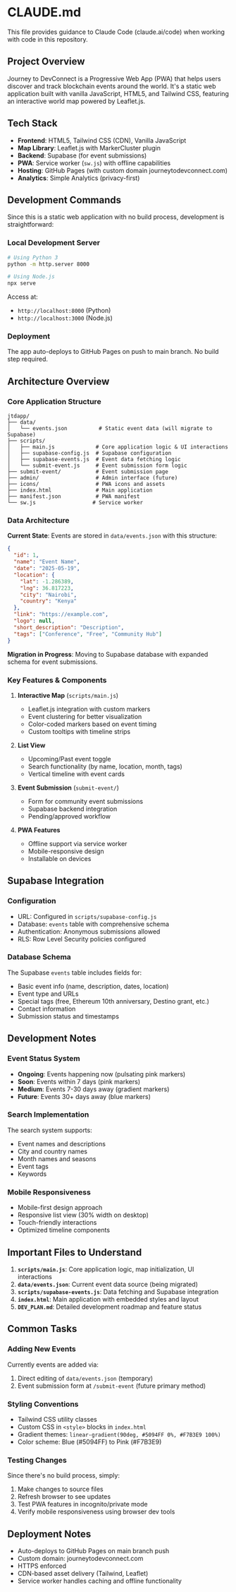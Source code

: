 # CLAUDE.md

This file provides guidance to Claude Code (claude.ai/code) when working with code in this repository.

## Project Overview

Journey to DevConnect is a Progressive Web App (PWA) that helps users discover and track blockchain events around the world. It's a static web application built with vanilla JavaScript, HTML5, and Tailwind CSS, featuring an interactive world map powered by Leaflet.js.

## Tech Stack

- **Frontend**: HTML5, Tailwind CSS (CDN), Vanilla JavaScript
- **Map Library**: Leaflet.js with MarkerCluster plugin
- **Backend**: Supabase (for event submissions)
- **PWA**: Service worker (`sw.js`) with offline capabilities
- **Hosting**: GitHub Pages (with custom domain journeytodevconnect.com)
- **Analytics**: Simple Analytics (privacy-first)

## Development Commands

Since this is a static web application with no build process, development is straightforward:

### Local Development Server
```bash
# Using Python 3
python -m http.server 8000

# Using Node.js
npx serve
```

Access at:
- `http://localhost:8000` (Python)
- `http://localhost:3000` (Node.js)

### Deployment
The app auto-deploys to GitHub Pages on push to main branch. No build step required.

## Architecture Overview

### Core Application Structure
```
jtdapp/
├── data/
│   └── events.json          # Static event data (will migrate to Supabase)
├── scripts/
│   ├── main.js             # Core application logic & UI interactions
│   ├── supabase-config.js  # Supabase configuration
│   ├── supabase-events.js  # Event data fetching logic
│   └── submit-event.js     # Event submission form logic
├── submit-event/           # Event submission page
├── admin/                  # Admin interface (future)
├── icons/                  # PWA icons and assets
├── index.html              # Main application
├── manifest.json           # PWA manifest
└── sw.js                  # Service worker
```

### Data Architecture

**Current State**: Events are stored in `data/events.json` with this structure:
```json
{
  "id": 1,
  "name": "Event Name",
  "date": "2025-05-19",
  "location": {
    "lat": -1.286389,
    "lng": 36.817223,
    "city": "Nairobi",
    "country": "Kenya"
  },
  "link": "https://example.com",
  "logo": null,
  "short_description": "Description",
  "tags": ["Conference", "Free", "Community Hub"]
}
```

**Migration in Progress**: Moving to Supabase database with expanded schema for event submissions.

### Key Features & Components

1. **Interactive Map** (`scripts/main.js`)
   - Leaflet.js integration with custom markers
   - Event clustering for better visualization  
   - Color-coded markers based on event timing
   - Custom tooltips with timeline strips

2. **List View** 
   - Upcoming/Past event toggle
   - Search functionality (by name, location, month, tags)
   - Vertical timeline with event cards

3. **Event Submission** (`submit-event/`)
   - Form for community event submissions
   - Supabase backend integration
   - Pending/approved workflow

4. **PWA Features**
   - Offline support via service worker
   - Mobile-responsive design
   - Installable on devices

## Supabase Integration

### Configuration
- URL: Configured in `scripts/supabase-config.js`
- Database: `events` table with comprehensive schema
- Authentication: Anonymous submissions allowed
- RLS: Row Level Security policies configured

### Database Schema
The Supabase `events` table includes fields for:
- Basic event info (name, description, dates, location)
- Event type and URLs
- Special tags (free, Ethereum 10th anniversary, Destino grant, etc.)
- Contact information
- Submission status and timestamps

## Development Notes

### Event Status System
- **Ongoing**: Events happening now (pulsating pink markers)
- **Soon**: Events within 7 days (pink markers)
- **Medium**: Events 7-30 days away (gradient markers)
- **Future**: Events 30+ days away (blue markers)

### Search Implementation
The search system supports:
- Event names and descriptions
- City and country names
- Month names and seasons
- Event tags
- Keywords

### Mobile Responsiveness
- Mobile-first design approach
- Responsive list view (30% width on desktop)
- Touch-friendly interactions
- Optimized timeline components

## Important Files to Understand

1. **`scripts/main.js`**: Core application logic, map initialization, UI interactions
2. **`data/events.json`**: Current event data source (being migrated)
3. **`scripts/supabase-events.js`**: Data fetching and Supabase integration
4. **`index.html`**: Main application with embedded styles and layout
5. **`DEV_PLAN.md`**: Detailed development roadmap and feature status

## Common Tasks

### Adding New Events
Currently events are added via:
1. Direct editing of `data/events.json` (temporary)
2. Event submission form at `/submit-event` (future primary method)

### Styling Conventions
- Tailwind CSS utility classes
- Custom CSS in `<style>` blocks in `index.html`
- Gradient themes: `linear-gradient(90deg, #5094FF 0%, #F7B3E9 100%)`
- Color scheme: Blue (#5094FF) to Pink (#F7B3E9)

### Testing Changes
Since there's no build process, simply:
1. Make changes to source files
2. Refresh browser to see updates
3. Test PWA features in incognito/private mode
4. Verify mobile responsiveness using browser dev tools

## Deployment Notes

- Auto-deploys to GitHub Pages on main branch push
- Custom domain: journeytodevconnect.com
- HTTPS enforced
- CDN-based asset delivery (Tailwind, Leaflet)
- Service worker handles caching and offline functionality